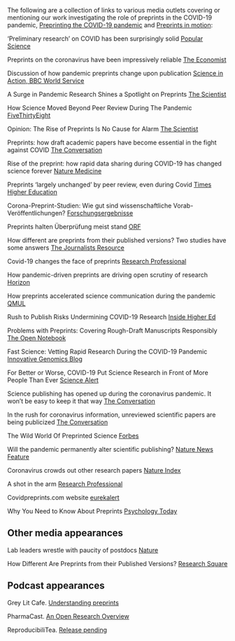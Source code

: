 The following are a collection of links to various media outlets covering or mentioning our work investigating the role of preprints in the COVID-19 pandemic, [Preprinting the COVID-19 pandemic](https://www.biorxiv.org/content/10.1101/2020.05.22.111294v3.full) and [Preprints in motion](https://www.biorxiv.org/content/10.1101/2021.02.20.432090v1.full): 

‘Preliminary research’ on COVID has been surprisingly solid [Popular Science](https://www.popsci.com/science/preprints-versus-published-studies/)

Preprints on the coronavirus have been impressively reliable [The Economist](https://www.economist.com/science-and-technology/preprints-on-the-coronavirus-have-been-impressively-reliable/21807492)

Discussion of how pandemic preprints change upon publication [Science in Action, BBC World Service](https://www.bbc.co.uk/sounds/play/w3cszh1x)

A Surge in Pandemic Research Shines a Spotlight on Preprints [The Scientist](https://www.the-scientist.com/news-opinion/a-surge-in-pandemic-research-shines-a-spotlight-on-preprints-69170)

How Science Moved Beyond Peer Review During The Pandemic  [FiveThirtyEight](https://fivethirtyeight.com/features/how-science-moved-beyond-peer-review-during-the-pandemic/)

Opinion: The Rise of Preprints Is No Cause for Alarm [The Scientist](https://www.the-scientist.com/news-opinion/opinion-the-rise-of-preprints-is-no-cause-for-alarm-68667)

Preprints: how draft academic papers have become essential in the fight against COVID [The Conversation](https://theconversation.com/preprints-how-draft-academic-papers-have-become-essential-in-the-fight-against-covid-158811)

Rise of the preprint: how rapid data sharing during COVID-19 has changed science forever [Nature Medicine](https://www.nature.com/articles/s41591-021-01654-6)

Preprints ‘largely unchanged’ by peer review, even during Covid [Times Higher Education](https://www.timeshighereducation.com/news/preprints-largely-unchanged-peer-review-even-during-covid)

Corona-Preprint-Studien: Wie gut sind wissenschaftliche Vorab-Veröffentlichungen? [Forschungsergebnisse](https://www.mdr.de/wissen/covid-corona-preprint-studien-fachjournale-peer-review-kaum-korrekturen-100.html)

Preprints halten Überprüfung meist stand [ORF](https://science.orf.at/stories/3211260/)

How different are preprints from their published versions? Two studies have some answers [The Journalists Resource](https://journalistsresource.org/health/two-studies-examine-preprints/)

Covid-19 changes the face of preprints [Research Professional](https://www.researchprofessionalnews.com/rr-news-world-2021-4-covid-19-changes-the-face-of-preprints/)

How pandemic-driven preprints are driving open scrutiny of research [Horizon](https://horizon.scienceblog.com/1682/how-pandemic-driven-preprints-are-driving-open-scrutiny-of-research/?utm_source=feedburner&utm_medium=feed&utm_campaign=Feed%3A+scienceblogrssfeed+%28ScienceBlog.com%29)

How preprints accelerated science communication during the pandemic [QMUL](https://www.qmul.ac.uk/media/news/2021/smd/how-preprints-accelerated-science-communication-during-the-pandemic.html)

Rush to Publish Risks Undermining COVID-19 Research [Inside Higher Ed](https://www.insidehighered.com/news/2020/06/08/fast-pace-scientific-publishing-covid-comes-problems)

Problems with Preprints: Covering Rough-Draft Manuscripts Responsibly [The Open Notebook](https://www.theopennotebook.com/2020/06/01/problems-with-preprints-covering-rough-draft-manuscripts-responsibly/) 

Fast Science: Vetting Rapid Research During the COVID-19 Pandemic [Innovative Genomics Blog](https://innovativegenomics.org/blog/vetting-rapid-research-covid-19/?utm_source=rss&utm_medium=rss&utm_campaign=vetting-rapid-research-covid-19)

For Better or Worse, COVID-19 Put Science Research in Front of More People Than Ever [Science Alert](https://www.sciencealert.com/for-better-or-worse-covid-19-put-science-research-in-front-of-more-people-than-ever?utm_source=feedburner&utm_medium=feed&utm_campaign=Feed%3A+sciencealert-latestnews+%28ScienceAlert-Latest%29)

Science publishing has opened up during the coronavirus pandemic. It won’t be easy to keep it that way [The Conversation](https://theconversation.com/science-publishing-has-opened-up-during-the-coronavirus-pandemic-it-wont-be-easy-to-keep-it-that-way-142984)

In the rush for coronavirus information, unreviewed scientific papers are being publicized [The Conversation](https://theconversation.com/in-the-rush-for-coronavirus-information-unreviewed-scientific-papers-are-being-publicized-152912)

The Wild World Of Preprinted Science [Forbes](https://www.forbes.com/sites/forbestechcouncil/2020/09/30/the-wild-world-of-preprinted-science/?sh=7977cf707c0c)

Will the pandemic permanently alter scientific publishing? [Nature News Feature](https://www.nature.com/articles/d41586-020-01520-4)

Coronavirus crowds out other research papers [Nature Index](https://www.natureindex.com/news-blog/coronavirus-pandemic-crowds-out-other-science-research-papers)

A shot in the arm [Research Professional](https://www.researchprofessionalnews.com/rr-news-europe-infrastructure-2020-6-a-shot-in-the-arm/)

Covidpreprints.com website [eurekalert](https://www.eurekalert.org/pub_releases/2020-04/tcob-erf042720.php)

Why You Need to Know About Preprints [Psychology Today](https://www.psychologytoday.com/us/blog/misinformation-desk/202208/why-you-need-know-about-preprints)

Other media appearances 
---------------------------

Lab leaders wrestle with paucity of postdocs [Nature](https://www.nature.com/articles/d41586-022-02781-x)

How Different Are Preprints from their Published Versions? [Research Square](https://www.researchsquare.com/blog/how-different-are-preprints-from-their-published-versions)

Podcast appearances 
---------------------------

Grey Lit Cafe. [Understanding preprints](https://bit.ly/grey-lit-podcast)

PharmaCast. [An Open Research Overview](https://podcasts.apple.com/us/podcast/research-005-an-open-research-overview/id1650952366?i=1000629615785)

ReproducibiliTea. [Release pending](https://open.spotify.com/show/419uZZhIYVe8RM3Hbv35aX)
